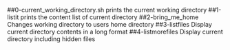 ##0-current_working_directory.sh
  prints the current working directory
##1-listit
 prints the content list of current directory
##2-bring_me_home
  Changes working directory to users home directory
##3-listfiles
  Display current directory contents in  a long format
##4-listmorefiles
  Display current directory including hidden files

